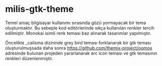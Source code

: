 # milis-gtk-theme

Temel amaç bilgisayar kullanımı sırasında gözü yormayacak bir tema oluşturmaktır. Bu sebeple kod editörlerinde sıkça kullanılan
renkler tercih edilmiştir. Monokai isimli renk teması baz alınarak tasarımlar yapılmıştır.

Öncelikle _calisma dizininde grey bird teması forklanarak bir gtk teması oluşturulmuşsada daha sonra
https://github.com/themix-project/oomox adresinde bulunan projeden yararlanarak arc icon teması ve gtk temasının renkleri
düzenlenmiştir.
